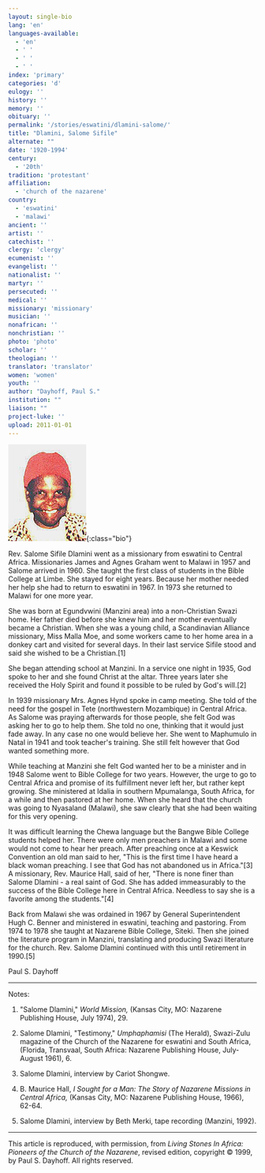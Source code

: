 ```yaml
---
layout: single-bio
lang: 'en'
languages-available:
  - 'en'
  - ' '
  - ' '
  - ' '
index: 'primary'
categories: 'd'
eulogy: ''
history: ''
memory: ''
obituary: ''
permalink: '/stories/eswatini/dlamini-salome/'
title: "Dlamini, Salome Sifile"
alternate: ""
date: '1920-1994'
century:
  - '20th'
tradition: 'protestant'
affiliation:
  - 'church of the nazarene'
country:
  - 'eswatini'
  - 'malawi'
ancient: ''
artist: ''
catechist: ''
clergy: 'clergy'
ecumenist: ''
evangelist: ''
nationalist: ''
martyr: ''
persecuted: ''
medical: ''
missionary: 'missionary'
musician: ''
nonafrican: ''
nonchristian: ''
photo: 'photo'
scholar: ''
theologian: ''
translator: 'translator'
women: 'women'
youth: ''
author: "Dayhoff, Paul S."
institution: ""
liaison: ""
project-luke: ''
upload: 2011-01-01
---
```


![Salome Dlamini](/images/bio-pics/eswatini/dlamini-salome/dlamini_salome.jpg){:class="bio"}

Rev. Salome Sifile Dlamini went as a missionary from eswatini to Central Africa. Missionaries James and Agnes Graham went to Malawi in 1957 and Salome arrived in 1960. She taught the first class of students in the Bible College at Limbe. She stayed for eight years. Because her mother needed her help she had to return to eswatini in 1967. In 1973 she returned to Malawi for one more year.

She was born at Egundvwini (Manzini area) into a non-Christian Swazi home. Her father died before she knew him and her mother eventually became a Christian. When she was a young child, a Scandinavian Alliance missionary, Miss Malla Moe, and some workers came to her home area in a donkey cart and visited for several days. In their last service Sifile stood and said she wished to be a Christian.[1]

She began attending school at Manzini. In a service one night in 1935, God spoke to her and she found Christ at the altar. Three years later she received the Holy Spirit and found it possible to be ruled by God's will.[2]

In 1939 missionary Mrs. Agnes Hynd spoke in camp meeting. She told of the need for the gospel in Tete (northwestern Mozambique) in Central Africa. As Salome was praying afterwards for those people, she felt God was asking her to go to help them. She told no one, thinking that it would just fade away. In any case no one would believe her. She went to Maphumulo in Natal in 1941 and took teacher's training. She still felt however that God wanted something more.

While teaching at Manzini she felt God wanted her to be a minister and in 1948 Salome went to Bible College for two years. However, the urge to go to Central Africa and promise of its fulfillment never left her, but rather kept growing. She ministered at Idalia in southern Mpumalanga, South Africa, for a while and then pastored at her home. When she heard that the church was going to Nyasaland (Malawi), she saw clearly that she had been waiting for this very opening.

It was difficult learning the Chewa language but the Bangwe Bible College students helped her. There were only men preachers in Malawi and some would not come to hear her preach. After preaching once at a Keswick Convention an old man said to her, "This is the first time I have heard a black woman preaching. I see that God has not abandoned us in Africa."[3]  A missionary, Rev. Maurice Hall, said of her, "There is none finer than Salome Dlamini - a real saint of God. She has added immeasurably to the success of the Bible College here in Central Africa. Needless to say she is a favorite among the students."[4]

Back from Malawi she was ordained in 1967 by General Superintendent Hugh C. Benner and ministered in eswatini, teaching and pastoring. From 1974 to 1978 she taught at Nazarene Bible College, Siteki. Then she joined the literature program in Manzini, translating and producing Swazi literature for the church. Rev. Salome Dlamini continued with this until retirement in 1990.[5]

Paul S. Dayhoff

---
Notes:
1. "Salome Dlamini," *World Mission,* (Kansas City, MO: Nazarene Publishing House, July 1974), 29.

2. Salome Dlamini, "Testimony," *Umphaphamisi* (The Herald), Swazi-Zulu magazine of the Church of the Nazarene for eswatini and South Africa, (Florida, Transvaal, South Africa: Nazarene Publishing House, July-August 1961), 6.

3. Salome Dlamini, interview by Cariot Shongwe.

4. B. Maurice Hall, *I Sought for a Man: The Story of Nazarene Missions in Central Africa,* (Kansas City, MO: Nazarene Publishing House, 1966), 62-64.

5. Salome Dlamini, interview by Beth Merki, tape recording (Manzini, 1992).

---

This article is reproduced, with permission, from *Living Stones In Africa: Pioneers of the Church of the Nazarene*, revised edition, copyright &copy; 1999, by Paul S. Dayhoff.  All rights reserved.
